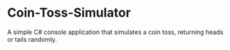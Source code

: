 # Coin-Toss-Simulator
A simple C# console application that simulates a coin toss, returning heads or tails randomly.

